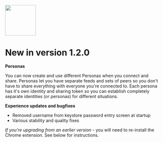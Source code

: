 <img src="img/pull-tab.svg" width="100" />

# New in version 1.2.0

**Personas** 

You can now create and use different Personas when you connect and share. Personas let you have separate feeds and sets of peers so you don't have to share everything with everyone you're connected to. Each persona has it's own identity and sharing token so you can establish completely separate identities (or personas) for different situations.

**Experience updates and bugfixes**
- Removed username from keystore password entry screen at startup
- Various stability and quality fixes

_If you're upgrading from an earlier version_ - you will need to re-install the Chrome extension. See below for instructions.